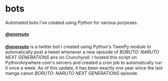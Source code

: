 # bots
Automated bots I've created using Python for various purposes.

<a href="https://twitter.com/snoreuto"><h5>@snoreuto</h5></a>
<a href="https://twitter.com/snoreuto">**@snoreuto**</a> is a twitter bot I created using Python's TweePy module to automatically post a tweet whenever a new episode of *BORUTO: NARUTO NEXT GENERATIONS* airs on Crunchyroll. I hosted this script on PythonAnywhere.com's servers and created a cron job to automatically run it once a week. As of this update, it has been exactly one year since the last manga canon *BORUTO: NARUTO NEXT GENERATIONS* episode.
